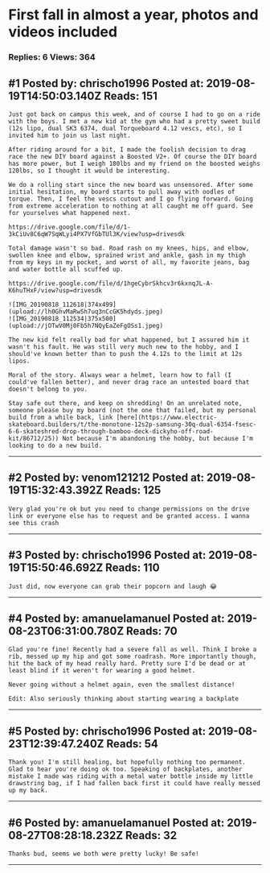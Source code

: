 # First fall in almost a year, photos and videos included

### Replies: 6 Views: 364

## \#1 Posted by: chrischo1996 Posted at: 2019-08-19T14:50:03.140Z Reads: 151

```
Just got back on campus this week, and of course I had to go on a ride with the boys. I met a new kid at the gym who had a pretty sweet build (12s lipo, dual SK3 6374, dual Torqueboard 4.12 vescs, etc), so I invited him to join us last night.

After riding around for a bit, I made the foolish decision to drag race the new DIY board against a Boosted V2+. Of course the DIY board has more power, but I weigh 180lbs and my friend on the boosted weighs 120lbs, so I thought it would be interesting.

We do a rolling start since the new board was unsensored. After some initial hesitation, my board starts to pull away with oodles of torque. Then, I feel the vescs cutout and I go flying forward. Going from extreme acceleration to nothing at all caught me off guard. See for yourselves what happened next.

https://drive.google.com/file/d/1-3kCiUv8C6qW7SqWLyi4PX7VfGbTUl3K/view?usp=drivesdk

Total damage wasn't so bad. Road rash on my knees, hips, and elbow, swollen knee and elbow, sprained wrist and ankle, gash in my thigh from my keys in my pocket, and worst of all, my favorite jeans, bag and water bottle all scuffed up.

https://drive.google.com/file/d/1hgeCybrSkhcv3r6kxnqJL-A-K6huTHxF/view?usp=drivesdk

![IMG_20190818_112618|374x499](upload://lh0GhvMaRw5h7uq3nCcGK5hdyds.jpeg) 
![IMG_20190818_112534|375x500](upload://jOTwV0Mj0Fb5h7NQyEaZeFgOSs1.jpeg) 

The new kid felt really bad for what happened, but I assured him it wasn't his fault. He was still very much new to the hobby, and I should've known better than to push the 4.12s to the limit at 12s lipos.

Moral of the story. Always wear a helmet, learn how to fall (I could've fallen better), and never drag race an untested board that doesn't belong to you.

Stay safe out there, and keep on shredding! On an unrelated note, someone please buy my board (not the one that failed, but my personal build from a while back, link [here](https://www.electric-skateboard.builders/t/the-monotone-12s2p-samsung-30q-dual-6354-fsesc-6-6-skateshred-drop-through-bamboo-deck-dickyho-off-road-kit/86712/25)) Not because I'm abandoning the hobby, but because I'm looking to do a new build.
```

---
## \#2 Posted by: venom121212 Posted at: 2019-08-19T15:32:43.392Z Reads: 125

```
Very glad you're ok but you need to change permissions on the drive link or everyone else has to request and be granted access. I wanna see this crash
```

---
## \#3 Posted by: chrischo1996 Posted at: 2019-08-19T15:50:46.692Z Reads: 110

```
Just did, now everyone can grab their popcorn and laugh 😂
```

---
## \#4 Posted by: amanuelamanuel Posted at: 2019-08-23T06:31:00.780Z Reads: 70

```
Glad you're fine! Recently had a severe fall as well. Think I broke a rib, messed up my hip and got some roadrash. More importantly though, hit the back of my head really hard. Pretty sure I'd be dead or at least blind if it weren't for wearing a good helmet. 

Never going without a helmet again, even the smallest distance!

Edit: Also seriously thinking about starting wearing a backplate
```

---
## \#5 Posted by: chrischo1996 Posted at: 2019-08-23T12:39:47.240Z Reads: 54

```
Thank you! I'm still healing, but hopefully nothing too permanent. Glad to hear you're doing ok too. Speaking of backplates, another mistake I made was riding with a metal water bottle inside my little drawstring bag, if I had fallen back first it could have really messed up my back.
```

---
## \#6 Posted by: amanuelamanuel Posted at: 2019-08-27T08:28:18.232Z Reads: 32

```
Thanks bud, seems we both were pretty lucky! Be safe!
```

---
